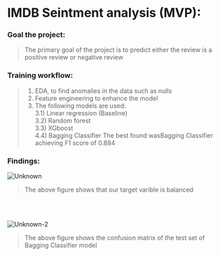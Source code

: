 # IMDB Seintment analysis (MVP):

### Goal the project:

> The primary goal of the project is to predict either the review is a positive review or negative review


### Training workflow:
> 1) EDA, to find anomalies in the data such as nulls
> 2) Feature engineering to enhance the model
> 3) The following models are used: <br>
> 3.1) Linear regression (Baseline) <br>
> 3.2) Random forest <br>
> 3.3) XGboost <br>
>4.4) Bagging Classifier 
>The best found wasBagging Classifier  achieving F1 score of 0.884

### Findings:
![Unknown](https://user-images.githubusercontent.com/63314269/136746646-a038f4d4-3dab-4fdd-af33-5871a044e2f5.png)

> The above figure shows that our target varible is balanced
<br>
<br>

![Unknown-2](https://user-images.githubusercontent.com/63314269/136746741-3469ca5f-b369-476f-8301-24c71b6cf91c.png)
> The above figure shows the confusion matrix of the test set of  Bagging Classifier model
> 
